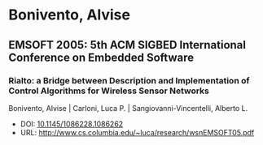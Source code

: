 # Bonivento, Alvise

## EMSOFT 2005: 5th ACM SIGBED International Conference on Embedded Software

### Rialto: a Bridge between Description and Implementation of Control Algorithms for Wireless Sensor Networks
Bonivento, Alvise | Carloni, Luca P. | Sangiovanni-Vincentelli, Alberto L.
* DOI: [10.1145/1086228.1086262](https://doi.org/10.1145/1086228.1086262)
* URL: <http://www.cs.columbia.edu/~luca/research/wsnEMSOFT05.pdf>

